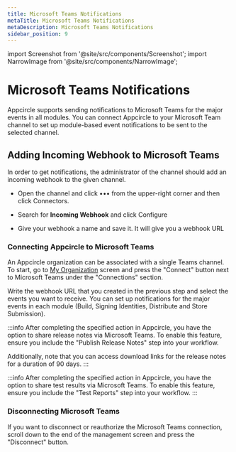 ```yaml
---
title: Microsoft Teams Notifications
metaTitle: Microsoft Teams Notifications
metaDescription: Microsoft Teams Notifications
sidebar_position: 9
---
```


import Screenshot from '@site/src/components/Screenshot';
import NarrowImage from '@site/src/components/NarrowImage';

# Microsoft Teams Notifications

Appcircle supports sending notifications to Microsoft Teams for the major events in all modules. You can connect Appcircle to your Microsoft Team channel to set up module-based event notifications to be sent to the selected channel.

## Adding Incoming Webhook to Microsoft Teams

In order to get notifications, the administrator of the channel should add an incoming webhook to the given channel. 

- Open the channel and click ••• from the upper-right corner and then click Connectors.

<NarrowImage width="200" src="https://cdn.appcircle.io/docs/assets/msteams-configure1.png" />

- Search for **Incoming Webhook** and click Configure

<Screenshot url='https://cdn.appcircle.io/docs/assets/msteams-configure2.png' />

- Give your webhook a name and save it. It will give you a webhook URL

<Screenshot url='https://cdn.appcircle.io/docs/assets/msteams-configure3.png' />

### Connecting Appcircle to Microsoft Teams

An Appcircle organization can be associated with a single Teams channel. To start, go to [My Organization](./my-organization.md) screen and press the "Connect" button next to Microsoft Teams under the "Connections" section.

<Screenshot url='https://cdn.appcircle.io/docs/assets/integrations-teams.png' />

Write the webhook URL that you created in the previous step and select the events you want to receive. You can set up notifications for the major events in each module (Build, Signing Identities, Distribute and Store Submission).

<Screenshot url='https://cdn.appcircle.io/docs/assets/msteams-configure4.png' />

:::info
After completing the specified action in Appcircle, you have the option to share release notes via Microsoft Teams.
To enable this feature, ensure you include the "Publish Release Notes" step into your workflow.

Additionally, note that you can access download links for the release notes for a duration of 90 days.
:::

<Screenshot url='https://cdn.appcircle.io/docs/assets/2446-ReleaseNotesViaEmail.png' />

:::info
After completing the specified action in Appcircle, you have the option to share test results via Microsoft Teams.
To enable this feature, ensure you include the "Test Reports" step into your workflow.
:::

<Screenshot url='https://cdn.appcircle.io/docs/assets/2446-TestReportsViaEmail.png' />

### Disconnecting Microsoft Teams

If you want to disconnect or reauthorize the Microsoft Teams connection, scroll down to the end of the management screen and press the "Disconnect" button.

<Screenshot url='https://cdn.appcircle.io/docs/assets/msteams-configure5.png' />
